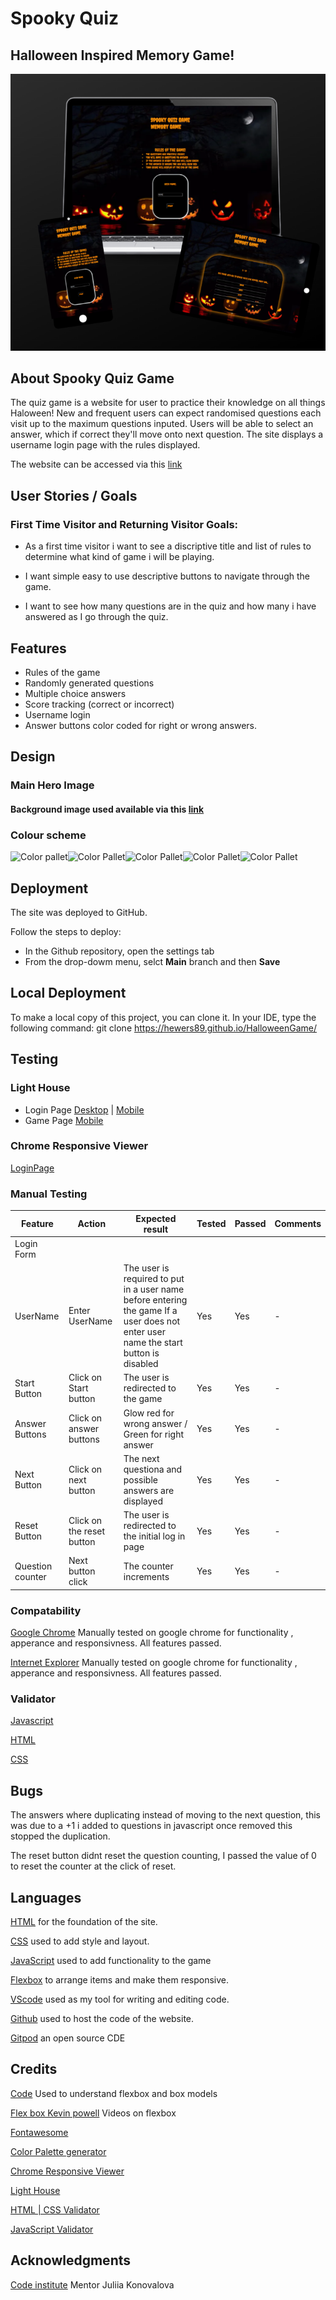 # Spooky Quiz 
## Halloween Inspired Memory Game!

![HaloweenGame](assets/img/haloween_game.png)

## About Spooky Quiz Game

The quiz game is a website for user to practice their knowledge on all things Haloween!
New and frequent users can expect randomised questions each visit up to the maximum questions inputed. 
Users will be able to select an answer, which if correct they'll move onto next question. 
The site displays a username login page with the rules displayed.


The website can be accessed via this [link](https://hewers89.github.io/HalloweenGame/)

## User Stories / Goals

### First Time Visitor and Returning Visitor Goals:
* As a first time visitor i want to see a discriptive title and list of rules to determine what kind of game i will be playing.

* I want simple easy to use descriptive buttons to navigate through the game.

* I want to see how many questions are in the quiz and how many i have answered as I go through the quiz.

## Features

- Rules of the game
- Randomly generated questions 
- Multiple choice answers
- Score tracking (correct or incorrect)
- Username login
- Answer buttons color coded for right or wrong answers.

## Design

### Main Hero Image

#### Background image used available via this [link](https://wallpapers.com/images/high/dark-halloween-pumpkin-faces-psvp5yk9634sp4r5)



### Colour scheme

![Color pallet](/HalloweenGame/assets/documentation//color1.png)![Color Pallet](/HalloweenGame/assets/documentation//color2.png)![Color Pallet](/HalloweenGame/assets/documentation//color3.png)![Color Pallet](/HalloweenGame/assets/documentation/color4.png)![Color Pallet](/HalloweenGame/assets/documentation/color5.png)


## Deployment

The site was deployed to GitHub.

Follow the steps to deploy:

- In the Github repository, open the settings tab
- From the drop-dowm menu, selct **Main** branch and then **Save**

## Local Deployment

To make a local copy of this project, you can clone it. In your IDE, type the following command:
git clone https://hewers89.github.io/HalloweenGame/

## Testing

### Light House

- Login Page [Desktop](/HalloweenGame/assets/documentation/Lighthouse_performance1_desktop.pdf) |
  [Mobile](/HalloweenGame/assets/documentation/Lighthouse_performance1_mobile.pdf)
- Game Page [Mobile](/HalloweenGame/assets/documentation/Lighthouse_performance_desktop.pdf)

### Chrome Responsive Viewer

[LoginPage](HalloweenGame\assets\documentation\chrome_responsive_viewer_loginpage.png)

### Manual Testing

| Feature | Action | Expected result | Tested | Passed | Comments |
| --- | --- | --- | --- | --- | --- |
| Login Form | | | | | |
| UserName | Enter UserName | The user is required to put in a user name before entering the game If a user does not enter user name the start button is disabled | Yes | Yes | - |
| Start Button | Click on Start button | The user is redirected to the game| Yes | Yes | - |
| Answer Buttons | Click on answer buttons  | Glow red for wrong answer / Green for right answer | Yes | Yes | - |
| Next Button| Click on next button | The next questiona and possible answers are displayed | Yes | Yes | - |
| Reset Button | Click on the reset button | The user is redirected to the initial log in page | Yes | Yes | - |
| Question counter| Next button click | The counter increments  | Yes | Yes | - |


### Compatability

[Google Chrome](https;//google.co.uk) Manually tested on google chrome for functionality , apperance and responsivness. All features passed.

[Internet Explorer](https://www.microsoft.com/en-gb/download/internet-explorer.aspx) Manually tested on google chrome for functionality , apperance and responsivness. All features passed.

### Validator

[Javascript](/HalloweenGame/assets/documentation/JShint.pdf)

[HTML](/HalloweenGame/assets/documentation/HTML.pdf)

[CSS](/HalloweenGame/assets/documentation/CSS.pdf)

## Bugs

The answers where duplicating instead of moving to the next question, this was due to a +1 i added to questions in javascript once removed this stopped the duplication.

The reset button didnt reset the question counting, I passed the value of 0 to reset the counter at the click of reset. 


## Languages

[HTML](https://www.w3schools.com/html/) for the foundation of the site.

[CSS](https://developer.mozilla.org/en-US/docs/Web/CSS) used to add style and layout.

[JavaScript](https://developer.mozilla.org/en-US/docs/Learn/JavaScript/First_steps/What_is_JavaScript) used to add functionality to the game

[Flexbox](https://developer.mozilla.org/en-US/docs/Learn/CSS/CSS_layout/Flexbox) to arrange items and make them responsive.



[VScode](https://code.visualstudio.com/) used as my tool for writing and editing code.

[Github](https://github.com/) used to host the code of the website.

[Gitpod](https://www.gitpod.io/) an open source CDE


## Credits

[Code](https://www.w3schools.com) Used to understand flexbox and box models

[Flex box Kevin powell](https://www.youtube.com/watch?v=vQAvjof1oe4) Videos on flexbox

[Fontawesome](https://fontawesome.com/)

[Color Palette generator](https://convertingcolors.com/)

[Chrome Responsive Viewer](https://chrome.google.com/webstore/detail/responsive-viewer/inmopeiepgfljkpkidclfgbgbmfcennb)

[Light House](https://developer.chrome.com/docs/lighthouse/overview/)

[HTML | CSS Validator](https://validator.w3.org/nu/)

[JavaScript Validator]()

## Acknowledgments

[Code institute](https://learn.codeinstitute.net/) Mentor Juliia Konovalova

